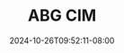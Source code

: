 --- 
title: "ABG CIM"
description: "video bokep ABG CIM ig video full terbaru"
date: 2024-10-26T09:52:11-08:00
file_code: "4wll1ly95q90"
draft: false
cover: "tk9bz4qf16enlbc3.jpg"
tags: ["ABG", "CIM", "bokep-indo", "bokep-viral", "bokep-ig"]
length: 41
fld_id: "1483121"
foldername: "Alfi"
categories: ["Alfi"]
views: 0
---